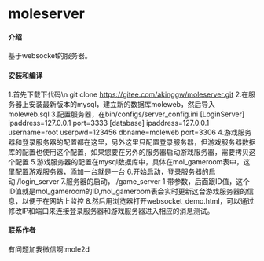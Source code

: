# moleserver

#### 介绍
基于websocket的服务器。

#### 安装和编译
1.首先下载下代码\n
git clone https://gitee.com/akinggw/moleserver.git
2.在服务器上安装最新版本的mysql，建立新的数据库moleweb，然后导入moleweb.sql
3.配置服务器，在bin/configs/server_config.ini
[LoginServer]
ipaddress=127.0.0.1
port=3333
[database]
ipaddress=127.0.0.1
username=root
userpwd=123456
dbname=moleweb
port=3306
4.游戏服务器和登录服务器的配置都在这里，另外这里只配置登录服务器，但游戏服务器数据库的配置也使用这个配置，如果您要在另外的服务器启动游戏服务器，需要拷贝这个配置
5.游戏服务器的配置在mysql数据库中，具体在mol_gameroom表中，这里配置游戏服务器，添加一台就是一台
6.开始启动，登录服务器的启动./login_server
7.服务器的启动，./game_server 1 带参数，后面跟ID值，这个ID值就是mol_gameroom的ID,mol_gameroom表会实时更新这台游戏服务器的信息，以便于在网站上监控
8.然后用浏览器打开websocket_demo.html，可以通过修改IP和端口来连接登录服务器和游戏服务器进入相应的消息测试。

#### 联系作者
有问题加我微信啊:mole2d

